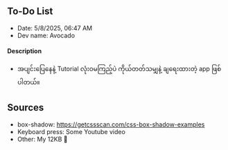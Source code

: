 ## To-Do List

- Date: 5/8/2025, 06:47 AM
- Dev name: Avocado

#### Description
- အပျင်းပြေနေနဲ့ Tutorial လုံးဝမကြည့်ပဲ ကိုယ်တတ်သမျှနဲ့ ချရေးထားတဲ့ app ဖြစ်ပါတယ်။

## Sources

- box-shadow: https://getcssscan.com/css-box-shadow-examples
- Keyboard press: Some Youtube video
- Other: My 12KB 🧠 
